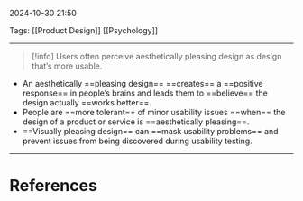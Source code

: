 2024-10-30 21:50

Tags:  [[Product Design]] [[Psychology]]

---

> [!info] Users often perceive aesthetically pleasing design as design that’s more usable.

- An aesthetically ==pleasing design== ==creates== a ==positive response== in people’s brains and leads them to ==believe== the design actually ==works better==.
- People are ==more tolerant== of minor usability issues ==when== the design of a product or service is ==aesthetically pleasing==.
- ==Visually pleasing design== can ==mask usability problems== and prevent issues from being discovered during usability testing.

---
# References